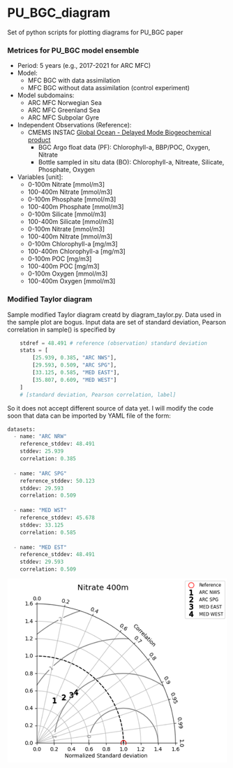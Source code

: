# PU_BGC_diagram
Set of python scripts for plotting diagrams for PU_BGC paper

### Metrices for PU_BGC model ensemble

- Period: 5 years (e.g., 2017-2021 for ARC MFC)
- Model:
   - MFC BGC with data assimilation
   - MFC BGC without data assimilation (control experiment)
- Model subdomains:
   - ARC MFC Norwegian Sea
   - ARC MFC Greenland Sea
   - ARC MFC Subpolar Gyre 
- Independent Observations (Reference):
   - CMEMS INSTAC [Global Ocean - Delayed Mode Biogeochemical product](https://doi.org/10.17882/86207)
       - BGC Argo float data (PF): Chlorophyll-a, BBP/POC, Oxygen, Nitrate
       - Bottle sampled in situ data (BO): Chlorophyll-a, Nitreate, Silicate, Phosphate, Oxygen 
- Variables [unit]: 
   - 0-100m Nitrate [mmol/m3]
   - 100-400m Nitrate [mmol/m3]
   - 0-100m Phosphate [mmol/m3]
   - 100-400m Phosphate [mmol/m3]
   - 0-100m Silicate [mmol/m3]
   - 100-400m Silicate [mmol/m3]
   - 0-100m Nitrate [mmol/m3]
   - 100-400m Nitrate [mmol/m3]
   - 0-100m Chlorophyll-a [mg/m3]
   - 100-400m Chlorophyll-a [mg/m3]
   - 0-100m POC [mg/m3]
   - 100-400m POC [mg/m3]
   - 0-100m Oxygen [mmol/m3]
   - 100-400m Oxygen [mmol/m3]

### Modified Taylor diagram

Sample modified Taylor diagram creatd by diagram_taylor.py. Data used in the sample plot are bogus. Input data are set of standard deviation, Pearson correlation in sample() is specified by

```python
    stdref = 48.491 # reference (observation) standard deviation
    stats = [
        [25.939, 0.385, "ARC NWS"], 
        [29.593, 0.509, "ARC SPG"],
        [33.125, 0.585, "MED EAST"], 
        [35.807, 0.609, "MED WEST"]
    ]
    # [standard deviation, Pearson correlation, label]
```

So it does not accept different source of data yet. I will modify the code soon that data can be imported by YAML file of the form:

```python
datasets:
  - name: "ARC NRW"
    reference_stddev: 48.491
    stddev: 25.939
    correlation: 0.385

  - name: "ARC SPG"
    reference_stddev: 50.123
    stddev: 29.593
    correlation: 0.509

  - name: "MED WST"
    reference_stddev: 45.678
    stddev: 33.125
    correlation: 0.585

  - name: "MED EST"
    reference_stddev: 48.491
    stddev: 29.593
    correlation: 0.509
```

![Alt text](modified_taylor.png)
